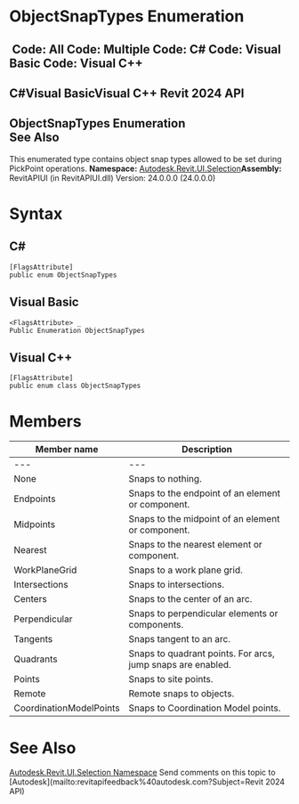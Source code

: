 # ObjectSnapTypes Enumeration

﻿
 Code: All Code: Multiple Code: C# Code: Visual Basic Code: Visual C++   
---  
C#Visual BasicVisual C++
Revit 2024 API  
---  
ObjectSnapTypes Enumeration  
See Also  
---  
This enumerated type contains object snap types allowed to be set during PickPoint operations.
**Namespace:** [Autodesk.Revit.UI.Selection](11785869-cc9e-03fc-97db-767a59af10a1.md "Autodesk.Revit.UI.Selection Namespace")**Assembly:** RevitAPIUI (in RevitAPIUI.dll) Version: 24.0.0.0 (24.0.0.0)
# Syntax
C#  
---  
```text
[FlagsAttribute]
public enum ObjectSnapTypes
```
  
Visual Basic  
---  
```text
<FlagsAttribute> _
Public Enumeration ObjectSnapTypes
```
  
Visual C++  
---  
```text
[FlagsAttribute]
public enum class ObjectSnapTypes
```
  
# Members
| Member name | Description |
| --- | --- |
| --- | --- |
| None | Snaps to nothing. |
| Endpoints | Snaps to the endpoint of an element or component. |
| Midpoints | Snaps to the midpoint of an element or component. |
| Nearest | Snaps to the nearest element or component. |
| WorkPlaneGrid | Snaps to a work plane grid. |
| Intersections | Snaps to intersections. |
| Centers | Snaps to the center of an arc. |
| Perpendicular | Snaps to perpendicular elements or components. |
| Tangents | Snaps tangent to an arc. |
| Quadrants | Snaps to quadrant points. For arcs, jump snaps are enabled. |
| Points | Snaps to site points. |
| Remote | Remote snaps to objects. |
| CoordinationModelPoints | Snaps to Coordination Model points. |

# See Also
[Autodesk.Revit.UI.Selection Namespace](11785869-cc9e-03fc-97db-767a59af10a1.md "Autodesk.Revit.UI.Selection Namespace")
Send comments on this topic to [Autodesk](mailto:revitapifeedback%40autodesk.com?Subject=Revit 2024 API)